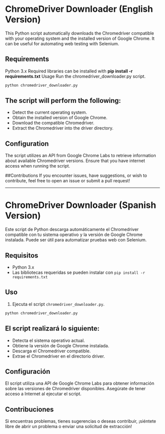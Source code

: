# ChromeDriver Downloader (English Version)

This Python script automatically downloads the Chromedriver compatible with your operating system and the installed version of Google Chrome. It can be useful for automating web testing with Selenium.

## Requirements
Python 3.x
Required libraries can be installed with **pip install -r requirements.txt**
Usage
Run the chromedriver_downloader.py script.


```bash
python chromedriver_downloader.py
```

## The script will perform the following:
- Detect the current operating system.
- Obtain the installed version of Google Chrome.
- Download the compatible Chromedriver.
- Extract the Chromedriver into the driver directory.

## Configuration
The script utilizes an API from Google Chrome Labs to retrieve information about available Chromedriver versions. Ensure that you have internet access when running the script.

##Contributions
If you encounter issues, have suggestions, or wish to contribute, feel free to open an issue or submit a pull request!

---

# ChromeDriver Downloader (Spanish Version)

Este script de Python descarga automáticamente el Chromedriver compatible con tu sistema operativo y la versión de Google Chrome instalada. Puede ser útil para automatizar pruebas web con Selenium.

## Requisitos

- Python 3.x
- Las bibliotecas requeridas se pueden instalar con `pip install -r requirements.txt`

## Uso

1. Ejecuta el script `chromedriver_downloader.py`.

```bash
python chromedriver_downloader.py

```

## El script realizará lo siguiente:

- Detecta el sistema operativo actual.
- Obtiene la versión de Google Chrome instalada.
- Descarga el Chromedriver compatible.
- Extrae el Chromedriver en el directorio driver.

## Configuración
El script utiliza una API de Google Chrome Labs para obtener información sobre las versiones de Chromedriver disponibles. Asegúrate de tener acceso a Internet al ejecutar el script.

## Contribuciones
Si encuentras problemas, tienes sugerencias o deseas contribuir, ¡siéntete libre de abrir un problema o enviar una solicitud de extracción!